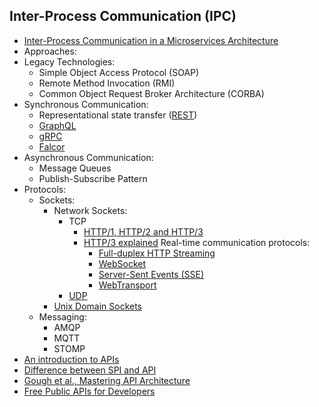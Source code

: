 ## Inter-Process Communication (IPC)

- [Inter-Process Communication in a Microservices Architecture](https://www.nginx.com/blog/building-microservices-inter-process-communication/)
- Approaches:
- Legacy Technologies:
    - Simple Object Access Protocol (SOAP)
    - Remote Method Invocation (RMI)
    - Common Object Request Broker Architecture (CORBA)
- Synchronous Communication:
    - Representational state transfer ([REST](https://www.restapitutorial.com/))
    - [GraphQL](https://training.linuxfoundation.org/training/exploring-graphql-a-query-language-for-apis-lfs141/?utm_source=lftraining&utm_medium=twitter&utm_campaign=mooc)
    - [gRPC](https://grpc.io/docs/what-is-grpc/introduction/)
    - [Falcor](https://netflix.github.io/falcor/starter/what-is-falcor.html)
- Asynchronous Communication:
    - Message Queues
    - Publish-Subscribe Pattern
- Protocols:
    - Sockets:
        - Network Sockets:
          - TCP
            - [HTTP/1, HTTP/2 and HTTP/3](https://medium.com/@sandeep-verma/http-1-to-http-2-to-http-3-647e73df67a8)
            - [HTTP/3 explained](https://http3-explained.haxx.se/)
            Real-time communication protocols:
              - [Full-duplex HTTP Streaming](https://datatracker.ietf.org/doc/html/draft-zhu-http-fullduplex-08)
              - [WebSocket](https://www.baeldung.com/java-websockets)
              - [Server-Sent Events (SSE)](https://en.wikipedia.org/wiki/Server-sent_events)
              - [WebTransport](https://developer.chrome.com/docs/capabilities/web-apis/webtransport#whats_webtransport)
          - [UDP](https://www.baeldung.com/udp-in-java)
        - [Unix Domain Sockets](https://nipafx.dev/java-unix-domain-sockets/)
    - Messaging:
        - AMQP
        - MQTT
        - STOMP
- [An introduction to APIs](https://zapier.com/resources/guides/apis)        
- [Difference between SPI and API](https://stackoverflow.com/questions/2954372/difference-between-spi-and-api)
- [Gough et al., Mastering API Architecture](https://www.oreilly.com/library/view/mastering-api-architecture/9781492090625/)
- [Free Public APIs for Developers](https://rapidapi.com/collection/list-of-free-apis)
